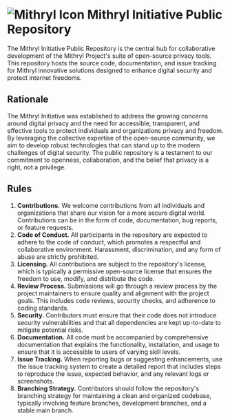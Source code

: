 # ![Mithryl Icon](https://avatars.githubusercontent.com/u/149675569?s=26&v=4) Mithryl Initiative Public Repository

The Mithryl Initiative Public Repository is the central hub for collaborative development of the Mithryl Project's suite of open-source privacy tools. 
This repository hosts the source code, documentation, and issue tracking for Mithryl innovative solutions designed to enhance digital security and protect internet freedoms.

## Rationale

The Mithryl Initiative was established to address the growing concerns around digital privacy and the need for accessible, transparent, and effective tools to protect individuals and organizations privacy and freedom. 
By leveraging the collective expertise of the open-source community, we aim to develop robust technologies that can stand up to the modern challenges of digital security. 
The public repository is a testament to our commitment to openness, collaboration, and the belief that privacy is a right, not a privilege.

## Rules

1. **Contributions.** We welcome contributions from all individuals and organizations that share our vision for a more secure digital world. Contributions can be in the form of code, documentation, bug reports, or feature requests.
2. **Code of Conduct.** All participants in the repository are expected to adhere to the code of conduct, which promotes a respectful and collaborative environment. Harassment, discrimination, and any form of abuse are strictly prohibited.
3. **Licensing.** All contributions are subject to the repository's license, which is typically a permissive open-source license that ensures the freedom to use, modify, and distribute the code.
4. **Review Process.** Submissions will go through a review process by the project maintainers to ensure quality and alignment with the project goals. This includes code reviews, security checks, and adherence to coding standards.
5. **Security.** Contributors must ensure that their code does not introduce security vulnerabilities and that all dependencies are kept up-to-date to mitigate potential risks.
6. **Documentation.** All code must be accompanied by comprehensive documentation that explains the functionality, installation, and usage to ensure that it is accessible to users of varying skill levels.
7. **Issue Tracking.** When reporting bugs or suggesting enhancements, use the issue tracking system to create a detailed report that includes steps to reproduce the issue, expected behavior, and any relevant logs or screenshots.
8. **Branching Strategy.** Contributors should follow the repository's branching strategy for maintaining a clean and organized codebase, typically involving feature branches, development branches, and a stable main branch.
